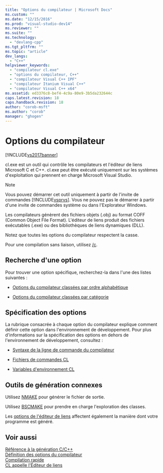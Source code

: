 ```yaml
---
title: "Options du compilateur | Microsoft Docs"
ms.custom: ""
ms.date: "12/15/2016"
ms.prod: "visual-studio-dev14"
ms.reviewer: ""
ms.suite: ""
ms.technology: 
  - "devlang-cpp"
ms.tgt_pltfrm: ""
ms.topic: "article"
dev_langs: 
  - "C++"
helpviewer_keywords: 
  - "compilateur cl.exe"
  - "options du compilateur, C++"
  - "compilateur Visual C++ IPF"
  - "compilateur Itanium Visual C++"
  - "compilateur Visual C++ x64"
ms.assetid: ed3376c8-bef4-4c9a-80e9-3b5da232644c
caps.latest.revision: 18
caps.handback.revision: 18
author: "corob-msft"
ms.author: "corob"
manager: "ghogen"
---
```

# Options du compilateur
[!INCLUDE[vs2017banner](../../assembler/inline/includes/vs2017banner.md)]

cl.exe est un outil qui contrôle les compilateurs et l'éditeur de liens Microsoft C et C\+\+. cl.exe peut être exécuté uniquement sur les systèmes d'exploitation qui prennent en charge Microsoft Visual Studio.  
  
> [!NOTE]
>  Vous pouvez démarrer cet outil uniquement à partir de l'invite de commandes [!INCLUDE[vsprvs](../../assembler/masm/includes/vsprvs_md.md)].  Vous ne pouvez pas le démarrer à partir d'une invite de commandes système ou dans l'Explorateur Windows.  
  
 Les compilateurs génèrent des fichiers objets \(.obj\) au format COFF \(Common Object File Format\).  L'éditeur de liens produit des fichiers exécutables \(.exe\) ou des bibliothèques de liens dynamiques \(DLL\).  
  
 Notez que toutes les options du compilateur respectent la casse.  
  
 Pour une compilation sans liaison, utilisez [\/c](../../build/reference/c-compile-without-linking.md).  
  
## Recherche d'une option  
 Pour trouver une option spécifique, recherchez\-la dans l'une des listes suivantes :  
  
-   [Options du compilateur classées par ordre alphabétique](../../build/reference/compiler-options-listed-alphabetically.md)  
  
-   [Options du compilateur classées par catégorie](../../build/reference/compiler-options-listed-by-category.md)  
  
## Spécification des options  
 La rubrique consacrée à chaque option du compilateur explique comment définir cette option dans l'environnement de développement.  Pour plus d'informations sur la spécification des options en dehors de l'environnement de développement, consultez :  
  
-   [Syntaxe de la ligne de commande du compilateur](../../build/reference/compiler-command-line-syntax.md)  
  
-   [Fichiers de commandes CL](../../build/reference/cl-command-files.md)  
  
-   [Variables d'environnement CL](../../build/reference/cl-environment-variables.md)  
  
## Outils de génération connexes  
 Utilisez [NMAKE](../../build/nmake-reference.md) pour générer le fichier de sortie.  
  
 Utilisez [BSCMAKE](../../build/reference/bscmake-reference.md) pour prendre en charge l'exploration des classes.  
  
 Les [options de l'éditeur de liens](../../build/reference/linker-options.md) affectent également la manière dont votre programme est généré.  
  
## Voir aussi  
 [Référence à la génération C\/C\+\+](../../build/reference/c-cpp-building-reference.md)   
 [Définition des options du compilateur](../../build/reference/setting-compiler-options.md)   
 [Compilation rapide](../../build/reference/fast-compilation.md)   
 [CL appelle l'Éditeur de liens](../../build/reference/cl-invokes-the-linker.md)